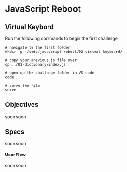 # JavaScript Reboot

## Virtual Keybord

Run the following commands to begin the first challenge

```shell
# navigate to the first folder
mkdir -p ~/code/javascript-reboot/02-virtual-keyboard/

# copy your previous js file over
cp ../01-dictionary/index.js .

# open up the challenge folder in VS code
code .

# serve the file
serve
```

## Objectives

soon soon

## Specs

soon soon

#### User Flow

soon soon
